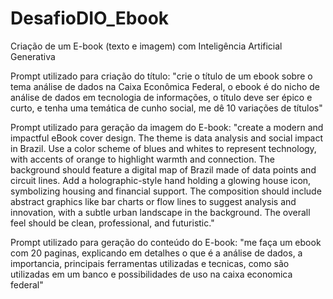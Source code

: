# DesafioDIO_Ebook
Criação de um E-book (texto e imagem) com Inteligência Artificial Generativa

Prompt utilizado para criação do título:
"crie o título de um ebook sobre o tema análise de dados na Caixa Econômica Federal, o ebook é do nicho de análise de dados em tecnologia de informações, o título deve ser épico e curto, e tenha uma temática de cunho social,  me dê 10 variações de títulos"

Prompt utilizado para geração da imagem do E-book:
"create a modern and impactful eBook cover design. The theme is data analysis and social impact in Brazil. Use a color scheme of blues and whites to represent technology, with accents of orange to highlight warmth and connection. The background should feature a digital map of Brazil made of data points and circuit lines. Add a holographic-style hand holding a glowing house icon, symbolizing housing and financial support. The composition should include abstract graphics like bar charts or flow lines to suggest analysis and innovation, with a subtle urban landscape in the background. The overall feel should be clean, professional, and futuristic."

Prompt utilizado para geração do conteúdo do E-book:
"me faça um ebook com 20 paginas, explicando em detalhes o que é a análise de dados, a importancia, principais ferramentas utilizadas e tecnicas, como são utilizadas em um banco e possibilidades de uso na caixa economica federal"

